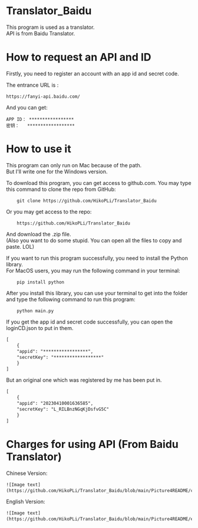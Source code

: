 # Translator_Baidu
This program is used as a translator.  
API is from Baidu Translator.  

# How to request an API and ID
Firstly, you need to register an account with an app id and secret code.  
  
The entrance URL is :

    https://fanyi-api.baidu.com/

And you can get:

    APP ID： *****************
    密钥：   ******************

# How to use it
This program can only run on Mac because of the path.   
 But I'll write one for the Windows version.  


 To download this program, you can get access to github.com.
 You may type this command to clone the repo from GitHub:  

        git clone https://github.com/HikoPLi/Translator_Baidu

Or you may get access to the repo:  

        https://github.com/HikoPLi/Translator_Baidu

And download the .zip file.  
(Also you want to do some stupid. You can open all the files to copy and paste. LOL)  

If you want to run this program successfully, you need to install the Python library.  
For MacOS users, you may run the following command in your terminal:  

        pip install python

After you install this library, you can use your terminal to get into the folder and type the following command to run this program:   

        python main.py

If you get the app id and secret code successfully, you can open the loginCD.json to put in them.

    [
        {
        "appid": "*****************",
        "secretKey": "******************"
        }
    ]
But an original one which was registered by me has been put in.

    [
        {
        "appid": "20230410001636585",
        "secretKey": "L_RILBnzNGqKjDsfvG5C"
        }
    ]  

# Charges for using API (From Baidu Translator)
Chinese Version:  

    ![Image text](https://github.com/HikoPLi/Translator_Baidu/blob/main/Picture4README/chn.png)

English Version: 

    ![Image text](https://github.com/HikoPLi/Translator_Baidu/blob/main/Picture4README/eng.png)